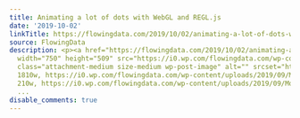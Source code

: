 ```yaml
---
title: Animating a lot of dots with WebGL and REGL.js
date: '2019-10-02'
linkTitle: https://flowingdata.com/2019/10/02/animating-a-lot-of-dots-with-webgl-and-regl-js/
source: FlowingData
description: <p><a href="https://flowingdata.com/2019/10/02/animating-a-lot-of-dots-with-webgl-and-regl-js/"><img
  width="750" height="509" src="https://i0.wp.com/flowingdata.com/wp-content/uploads/2019/09/Moving-dots.png?fit=750%2C509&amp;ssl=1"
  class="attachment-medium size-medium wp-post-image" alt="" srcset="https://i0.wp.com/flowingdata.com/wp-content/uploads/2019/09/Moving-dots.png?w=1810&amp;ssl=1
  1810w, https://i0.wp.com/flowingdata.com/wp-content/uploads/2019/09/Moving-dots.png?resize=210%2C142&amp;ssl=1
  210w, https://i0.wp.com/flowingdata.com/wp-content/uploads/2019/09/Moving-dots.png?resize=750%2
  ...
disable_comments: true
---
```

<p><a href="https://flowingdata.com/2019/10/02/animating-a-lot-of-dots-with-webgl-and-regl-js/"><img width="750" height="509" src="https://i0.wp.com/flowingdata.com/wp-content/uploads/2019/09/Moving-dots.png?fit=750%2C509&amp;ssl=1" class="attachment-medium size-medium wp-post-image" alt="" srcset="https://i0.wp.com/flowingdata.com/wp-content/uploads/2019/09/Moving-dots.png?w=1810&amp;ssl=1 1810w, https://i0.wp.com/flowingdata.com/wp-content/uploads/2019/09/Moving-dots.png?resize=210%2C142&amp;ssl=1 210w, https://i0.wp.com/flowingdata.com/wp-content/uploads/2019/09/Moving-dots.png?resize=750%2 ...